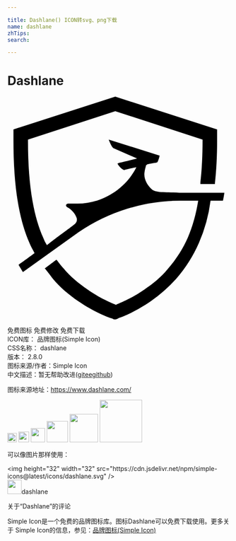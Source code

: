 ```yaml
---

title: Dashlane() ICON转svg、png下载
name: dashlane
zhTips: 
search: 

---
```


# Dashlane  <small style="font-size: 60%;font-weight: 100"></small>

<div id="svg" class="svg-wrap">
<svg role="img" viewBox="0 0 24 24" xmlns="http://www.w3.org/2000/svg"><title>Dashlane icon</title><path d="M15.63 10.04c-.47-.393-.863-1.02-.863-1.648 0-.235.078-.627.157-.863 0-.156.078-.156.157-.235.706-.157 1.02-.157 1.098-.235.157-.314.235-.706.235-.706l-5.49-1.726s.314.863.549.942l2.51 1.098s-1.255.313-1.961.47l-.157.079s.235.47.706.706c.47-.157 1.333-.314 1.333-.314-1.176 2.353-3.686 3.921-6.353 3.921h-.94c-.315 0-.393.236-.158.393.47.235.863.705 1.02 1.176.078.314-.079.55-.314.706-.47.392-1.725 1.255-2.902 2.196a3.664 3.664 0 0 1-.392-.784C2.767 12.784 2.218 9.333 2.218 4.784v-.157l9.412-3.058 9.411 3.058v.079c0 1.647-.078 3.216-.235 4.549v.157h1.569v-.079c.157-1.411.235-2.902.235-4.549V3.53L11.63 0 .65 3.53v1.176c0 4.784.548 8.392 1.725 11.059.157.392.392.784.549 1.098-.941.706-1.726 1.255-1.726 1.255l.47.784 6.04-4.314a19.5 19.5 0 0 1 10.98-3.372h1.883c-.235 1.49-.628 2.823-1.098 3.921-.55 1.255-1.255 2.353-2.196 3.451-.706.863-1.569 1.569-2.51 2.196-1.569 1.098-2.98 1.569-3.059 1.647-.157-.078-1.49-.549-3.059-1.647-1.02-.706-1.882-1.411-2.588-2.274-.235-.235-.47-.55-.706-.863l-.078-.078-1.255.94.078.08c.314.391.55.705.785 1.019.784.941 1.725 1.725 2.745 2.431 1.725 1.177 3.215 1.726 3.45 1.804 0 0 .314.079.393.157h.157c.157 0 .392-.157.392-.157.314-.078 1.725-.627 3.45-1.804a16.44 16.44 0 0 0 2.746-2.431 15.164 15.164 0 0 0 2.431-3.843 16.555 16.555 0 0 0 1.255-4.55h1.334c.078-.313.156-.862.156-.862h-4.862c-1.804-.078-2.432 0-2.902-.314z"/></svg>
</div>
<detail full-name='dashlane'></detail>

<div class="detail-page">
<p>
<span><span class="badge-success badge">免费图标</span> <span class="badge-success badge">免费修改</span>  <span class="badge-success badge">免费下载</span> </span>
<br/>
<span>
ICON库：
<span class="badge-secondary badge">品牌图标(Simple Icon)</span> 
</span>
<br/>
<span>
CSS名称：
<span class="badge-secondary badge">dashlane</span> 
</span>

<br/>
<span>
版本：
<span class="badge-secondary badge">2.8.0</span> 
</span>
<br/>
<span>图标来源/作者：<span class="badge-light badge">Simple Icon</span></span> 
<br/>
<span class="zh-detail">中文描述：暂无<span class="help-link"><span>帮助改进</span>(<a href="https://gitee.com/liuwave/icon-helper/edit/master/json/brands/dashlane.json" target="_blank" rel="noopener noreferrer">gitee</a><a href="https://github.com/liuwave/icon-helper/edit/master/json/brands/dashlane.json" target="_blank" rel="noopener noreferrer">github</a></span>)</span><br/>
</p>
</div><div class="description description alert alert-light"><p>图标来源地址：<a href="https://www.dashlane.com/" target="_blank" rel="noopener noreferrer">https://www.dashlane.com/</a></p></div>
<div class="alert alert-dark">
<img height="21" width="21" src="https://cdn.jsdelivr.net/npm/simple-icons@latest/icons/dashlane.svg" />
<img height="24" width="24" src="https://cdn.jsdelivr.net/npm/simple-icons@latest/icons/dashlane.svg" />
<img height="32" width="32" src="https://cdn.jsdelivr.net/npm/simple-icons@latest/icons/dashlane.svg" />
<img height="48" width="48" src="https://cdn.jsdelivr.net/npm/simple-icons@latest/icons/dashlane.svg" />
<img height="64" width="64" src="https://cdn.jsdelivr.net/npm/simple-icons@latest/icons/dashlane.svg" />
<img height="96" width="96" src="https://cdn.jsdelivr.net/npm/simple-icons@latest/icons/dashlane.svg" />

</div>
<div>
  <p>可以像图片那样使用：    
  </p>
  <div class="alert alert-primary" style="font-size: 14px">
    &lt;img height="32" width="32" src="https://cdn.jsdelivr.net/npm/simple-icons@latest/icons/dashlane.svg" /&gt;
    <copy-btn content='<img height="32" width="32" src="https://cdn.jsdelivr.net/npm/simple-icons@latest/icons/dashlane.svg" />'></copy-btn>
  </div>
  <div class="alert alert-secondary">
    <img height="32" width="32" src="https://cdn.jsdelivr.net/npm/simple-icons@latest/icons/dashlane.svg" />dashlane
    <copy-btn content="dashlane" btn-title="复制图标名称"></copy-btn>
  </div>
</div>

<Vssue title="关于“Dashlane”的评论" >关于“Dashlane”的评论</Vssue>


<div><p>Simple Icon是一个免费的品牌图标库。图标Dashlane可以免费下载使用。更多关于  Simple Icon的信息，参见：<a target="_blank" href="https://iconhelper.cn/brands.html">品牌图标(Simple Icon)</a>
</p></div>
